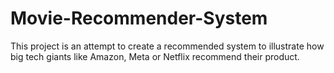 # Movie-Recommender-System
This project is an attempt to create a recommended system to illustrate how big tech giants like Amazon, Meta or Netflix recommend their product.
